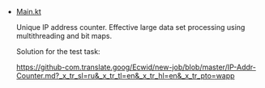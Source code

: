 - [Main.kt](Main.kt)

  Unique IP address counter. Effective large data set processing using multithreading and bit maps.

  Solution for the test task:
  
  https://github-com.translate.goog/Ecwid/new-job/blob/master/IP-Addr-Counter.md?_x_tr_sl=ru&_x_tr_tl=en&_x_tr_hl=en&_x_tr_pto=wapp
  
